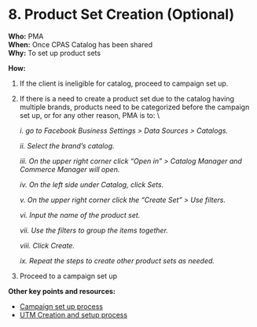 # 8. Product Set Creation (Optional)

**Who:** PMA \
**When:** Once CPAS Catalog has been shared \
**Why:** To set up product sets&#x20;

**How:** &#x20;

1. If the client is ineligible for catalog, proceed to campaign set up.&#x20;
2.  If there is a need to create a product set due to the catalog having multiple brands, products need to be categorized before the campaign set up, or for any other reason, PMA is to: \


    _i. go to Facebook Business Settings > Data Sources > Catalogs._&#x20;

    _ii. Select the brand’s catalog._&#x20;

    _iii. On the upper right corner click “Open in” > Catalog Manager and Commerce Manager will open._&#x20;

    _iv. On the left side under Catalog, click Sets._&#x20;

    _v. On the upper right corner click the “Create Set” > Use filters._&#x20;

    _vi. Input the name of the product set._&#x20;

    _vii. Use the filters to group the items together._&#x20;

    _viii. Click Create._&#x20;

    _ix. Repeat the steps to create other product sets as needed._&#x20;
3. Proceed to a campaign set up



**Other key points and resources:**&#x20;

* [Campaign set up process](https://traffixph.sharepoint.com/sites/Traffix/\_layouts/15/guestaccess.aspx?guestaccesstoken=CvEemT05c7YTvPs%2BZTju4rGWYrp7dxFyemtvbzDLRso%3D\&docid=2\_162c4c56fa6f64701990e9832202330af\&rev=1\&e=iHzz2U)&#x20;
* [UTM Creation and setup process](https://traffixph.sharepoint.com/sites/Traffix/\_layouts/15/guestaccess.aspx?guestaccesstoken=%2BtiVrydIAfivOH8dgs5ZI4YO5FCVMgdIVLPVwsgdZnU%3D\&docid=2\_19b5cd45878a04e98912b1fea92038eba\&rev=1\&e=KEHbCC)&#x20;

